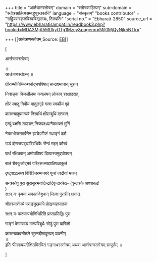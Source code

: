 +++
title = "आर्तत्राणस्तोत्रम्"
domain = "स्तोत्रसाहित्यम्"
sub-domain = "स्तोत्रसाहित्यसम्बद्धपुस्तकानि"
language = "संस्कृतम्"
"books contributor" = "राष्ट्रियसंस्कृतविश्वविद्यालयः, तिरुपतिः"
"serial no." = "Ebharati-2850"
source_url = "https://www.ebharatisampat.in/readbook3.php?bookid=MDA3MjA5MDkyOTg1Mzcy&pageno=MjI0MjQyNjk5NTk="

+++
[[आर्तत्राणस्तोत्रम्	Source: [EB](https://www.ebharatisampat.in/readbook3.php?bookid=MDA3MjA5MDkyOTg1Mzcy&pageno=MjI0MjQyNjk5NTk=)]]

\[




आर्त्तत्राणस्तोत्रम्


॥  
आर्त्तत्राणस्तोत्रम् ॥

क्षीराम्भोनिधिमन्थनोद्भवविषात् सन्दह्यमानान् सुरान्

निःशङ्कं निजलीलया कवलयन् लोकान् ररक्षादरात्

क्षीरं स्वादु निपीय मातुलगृहे गत्वा स्वकीयं गृहं

कारुण्यादुपमन्यवे निरवधिं क्षीराम्बुधिं दत्तवान्

मृत्युं वक्षसि ताडयन् निजपदध्यानैकभक्तं मुनिं

नेत्राम्भोजसमर्पणेन हरयेऽभीष्टं रथाङ्गं ददौ

ऊढं द्रोणजयद्रथादिरथिकैः सैन्यं महत् कौरवं

पार्थं रक्षितवान् अमोघविषयं दिव्यास्त्रमुद्घोषयन्

बालं शैवकुलोद्भवं परिहसत्स्वज्ञातिपक्षाकुलं

दृष्ट्वाऽऽनम्य विरिञ्चिरम्यनगरे पूजां त्वदीयां भजन्

सन्त्रस्तेषु पुरा सुरासुरभयादिन्द्रादिवृन्दारकेऽ- (वृन्दारके अश्वारूढो  
)  
रक्षन् यः कृपया समस्तविबुधान् जित्वा पुरारीन् क्षणात्

श्रौतस्मार्त्तपथे पराङ्मुखमपि प्रोद्यन्महापातकं

रक्षन् यः करुणापयोनिधिरिति प्राप्तप्रसिद्धिः पुरा

गाङ्गं वेगमवाप्य मान्यविबुधैः सोढुं पुरा याचितो

कारुण्यादवनीतले सुरनदीमापूरयत् पावनीम्  
॥  
इति श्रीमदप्पयदीक्षितविरचितं गङ्गाधरस्तोत्रम् अथवा आर्त्तत्राणस्तोत्रम् सम्पूर्णम् ॥






\]

